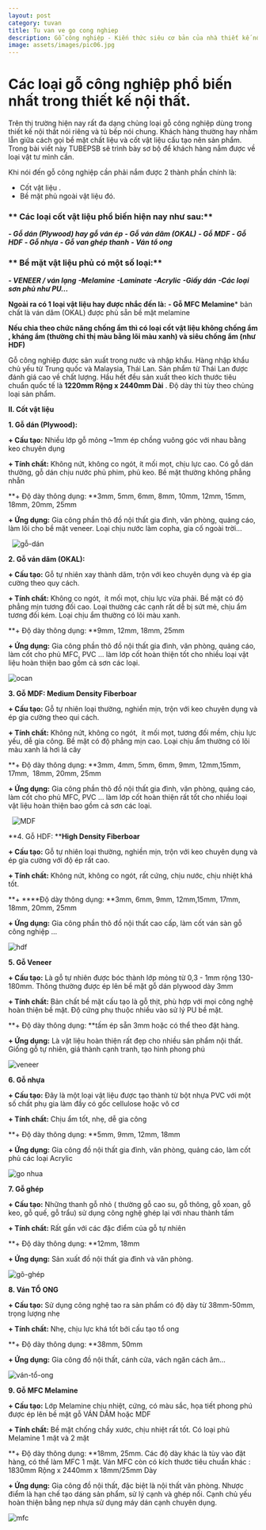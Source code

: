 ```yaml
---
layout: post
category: tuvan
title: Tu van ve go cong nghiep
description: Gỗ công nghiệp - Kiến thức siêu cơ bản của nhà thiết kế nội thất đương đại.
image: assets/images/pic06.jpg
---
```


Các loại gỗ công nghiệp phổ biến nhất trong thiết kế nội thất.
===========================================================
Trên thị trường hiện nay rất đa dạng chủng loại gỗ công nghiệp dùng trong thiết kế nội thất nói riêng và tủ bếp nói chung. Khách hàng thường hay nhầm lẫn giữa cách gọi bề mặt chất liệu và cốt vật liệu cấu tạo nên sản phẩm. Trong bài viết này TUBEPSB sẽ trình bày sơ bộ để khách hàng nắm được về loại vật tư mình cần.

Khi nói đến gỗ công nghiệp cần phải nắm được 2 thành phần chính là:
- Cốt vật liệu .
- Bề mặt phủ ngoài vật liệu đó.

### ** Các loại cốt vật liệu phổ biến hiện nay như sau:**
***- Gỗ dán (Plywood) hay gỗ ván ép***
***- Gỗ ván dăm (OKAL)***
***- Gỗ MDF***
***- Gỗ HDF***
***- Gỗ nhựa***
***- Gỗ van ghép thanh***
***- Ván tổ ong***

### ** Bề mặt vật liệu phủ có một số loại:**
***- VENEER / ván lạng***
***-Melamine***
***-Laminate***
***-Acrylic***
***-Giấy dán***
***-Các loại sơn phủ như PU...***

**Ngoài ra có 1 loại vật liệu hay được nhắc đến là:**
**- Gỗ MFC Melamine*** bản chất là ván dăm (OKAL) được phủ sẵn bề mặt melamine

**Nếu chia theo chức năng chống ẩm thì có loại cốt vật liệu không chống ẩm , kháng ẩm (thường chỉ thị màu bằng lõi màu xanh)  và siêu chống ẩm (như HDF)**

Gỗ công nghiệp được sản xuất trong nước và nhập khẩu. Hàng nhập khẩu chủ yếu từ Trung quốc và Malaysia, Thái Lan. Sản phẩm từ Thái Lan được đánh giá cao về chất lượng. Hầu hết đều sản xuất theo kích thước tiêu chuẩn quốc tế  là **1220mm Rộng x 2440mm Dài** . Độ dày thì tùy theo chủng loại sản phẩm.

**II. Cốt vật liệu**

**1. Gỗ dán (Plywood):**

**+ Cấu tạo:** Nhiều lớp gỗ mỏng ~1mm ép chồng vuông góc với nhau bằng keo chuyên dụng

**+ Tính chất:** Không nứt, không co ngót, ít mối mọt, chịu lực cao. Có gỗ dán thường, gỗ dán chịu nước phủ phim, phủ keo. Bề mặt thường không phẳng nhẵn

**+ Độ dày thông dụng: **3mm, 5mm, 6mm, 8mm, 10mm, 12mm, 15mm, 18mm, 20mm, 25mm

**+ Ứng dụng:** Gia công phần thô đồ nội thất gia đình, văn phòng, quảng cáo, làm lõi cho bề mặt veneer. Loại chịu nước làm copha, gia cố ngoài trời...

  ![gỗ-dán](/assets/images/tu-van-bep/go-dan.png)

**2. Gỗ ván dăm (OKAL):**

**+ Cấu tạo:** Gỗ tự nhiên xay thành dăm, trộn với keo chuyên dụng và ép gia cường theo quy cách.

**+ Tính chất:** Không co ngót,  ít mối mọt, chịu lực vừa phải. Bề mặt có độ phẳng mịn tương đối cao. Loại thường các cạnh rất dễ bị sứt mẻ, chịu ẩm tương đối kém. Loại chịu ẩm thường có lõi màu xanh.

**+ Độ dày thông dụng: **9mm, 12mm, 18mm, 25mm

**+ Ứng dụng:** Gia công phần thô đồ nội thất gia đình, văn phòng, quảng cáo, làm cốt cho phủ MFC, PVC ... làm lớp cốt hoàn thiện tốt cho nhiều loại vật liệu hoàn thiện bao gồm cả sơn các loại.

![ocan](/assets/images/tu-van-bep/van-dam-okal.png)

**3. Gỗ MDF: Medium Density Fiberboar**

**+ Cấu tạo:** Gỗ tự nhiên loại thường, nghiền mịn, trộn với keo chuyên dụng và ép gia cường theo qui cách.

**+ Tính chất:** Không nứt, không co ngót,  ít mối mọt, tương đối mềm, chịu lực yếu, dễ gia công. Bề mặt có độ phẳng mịn cao. Loại chịu ẩm thường có lõi màu xanh lá hơi lá cây

**+ Độ dày thông dụng: **3mm, 4mm, 5mm, 6mm, 9mm, 12mm,15mm, 17mm,  18mm, 20mm, 25mm

**+ Ứng dụng:** Gia công phần thô đồ nội thất gia đình, văn phòng, quảng cáo, làm cốt cho phủ MFC, PVC ... làm lớp cốt hoàn thiện rất tốt cho nhiều loại vật liệu hoàn thiện bao gồm cả sơn các loại.

  ![MDF](/assets/images/tu-van-bep/MDF.png)

**4. Gỗ HDF: ****High Density Fiberboar**

**+ Cấu tạo:** Gỗ tự nhiên loại thường, nghiền mịn, trộn với keo chuyên dụng và ép gia cường với độ ép rất cao.

**+ Tính chất:** Không nứt, không co ngót, rất cứng, chịu nước, chịu nhiệt khá tốt.

**+ ****Độ dày thông dụng: **3mm, 6mm, 9mm, 12mm,15mm, 17mm,  18mm, 20mm, 25mm

**+ Ứng dụng:** Gia công phần thô đồ nội thất cao cấp, làm cốt ván sàn gỗ công nghiệp ...

![hdf](/assets/images/tu-van-bep/hdf.png) 

**5. Gỗ Veneer**

**+ Cấu tạo:** Là gỗ tự nhiên được bóc thành lớp mỏng từ 0,3 - 1mm rộng 130-180mm. Thông thường được ép lên bề mặt gỗ dán plywood dày 3mm

**+ Tính chất:** Bản chất bề mặt cấu tạo là gỗ thịt, phù hợp với mọi công nghệ hoàn thiện bề mặt. Độ cứng phụ thuộc nhiều vào sử lý PU bề mặt.

**+ Độ dày thông dụng: **tấm ép sẵn 3mm hoặc có thể theo đặt hàng.

**+ Ứng dụng:** Là vật liệu hoàn thiện rất đẹp cho nhiều sản phẩm nội thất. Giống gỗ tự nhiên, giá thành cạnh tranh, tạo hình phong phú

![veneer](/assets/images/tu-van-bep/veneer.png)

**6. Gỗ nhựa**

**+ Cấu tạo:** Đây là một loại vật liệu được tạo thành từ bột nhựa PVC với một số chất phụ gia làm đầy có gốc cellulose hoặc vô cơ

**+ Tính chất:** Chịu ẩm tốt, nhẹ, dễ gia công

**+ Độ dày thông dụng: **5mm, 9mm, 12mm, 18mm

**+ Ứng dụng:** Gia công đồ nội thất gia đình, văn phòng, quảng cáo, làm cốt phủ các loại Acrylic

![go nhua](/assets/images/tu-van-bep/go-nhua.png) 

**7. Gỗ ghép**

**+ Cấu tạo:** Những thanh gỗ nhỏ ( thường gỗ cao su, gỗ thông, gỗ xoan, gỗ keo, gỗ quế, gỗ trẩu) sử dụng công nghệ ghép lại với nhau thành tấm

**+ Tính chất:** Rất gần với các đặc điểm của gỗ tự nhiên

**+ Độ dày thông dụng: **12mm, 18mm

**+ Ứng dụng:** Sản xuất đồ nội thất gia đình và văn phòng. 

![gõ-ghép](/assets/images/tu-van-bep/van-ghep-thanh-thong-AA.jpg) 

**8. Ván TỔ ONG**

**+ Cấu tạo:** Sử dụng công nghệ tao ra sản phẩm có độ dày từ 38mm-50mm,  trọng lượng nhẹ

**+ Tính chất:** Nhẹ, chịu lực khá tốt bởi cấu tạo tổ ong

**+ Độ dày thông dụng: **38mm, 50mm

**+ Ứng dụng:** Gia công đồ nội thất, cánh cửa, vách ngăn cách âm...

![ván-tổ-ong](/assets/images/tu-van-bep/van-to-ong.jpg)

**9. Gỗ MFC Melamine**

**+ Cấu tạo:** Lớp Melamine chịu nhiệt, cứng, có màu sắc, họa tiết phong phú được ép lên bề mặt gỗ VÁN DĂM hoặc MDF

**+ Tính chất:** Bề mặt chống chầy xước, chịu nhiệt rất tốt. Có loại phủ Melamine 1 mặt và 2 mặt

**+ Độ dày thông dụng: **18mm, 25mm. Các độ dày khác là tùy vào đặt hàng, có thể làm MFC 1 mặt. Ván MFC còn có kích thước tiêu chuẩn khác : 1830mm Rộng x 2440mm x 18mm/25mm Dày

**+ Ứng dụng:** Gia công đồ nội thất, đặc biệt là nội thất văn phòng. Nhược điểm là hạn chế tạo dáng sản phẩm, sử lý cạnh và ghép nối. Cạnh chủ yếu hoàn thiện bằng nẹp nhựa sử dụng máy dán cạnh chuyên dụng.

![mfc](/assets/images/tu-van-bep/MFC.png) 

